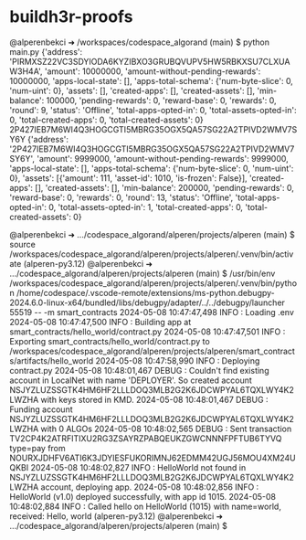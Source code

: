 # buildh3r-proofs
@alperenbekci ➜ /workspaces/codespace_algorand (main) $ python main.py
{'address': 'PIRMXSZ22VC3SDYIODA6KYZIBXO3GRUBQVUPV5HW5RBKXSU7CLXUAW3H4A', 'amount': 10000000, 'amount-without-pending-rewards': 10000000, 'apps-local-state': [], 'apps-total-schema': {'num-byte-slice': 0, 'num-uint': 0}, 'assets': [], 'created-apps': [], 'created-assets': [], 'min-balance': 100000, 'pending-rewards': 0, 'reward-base': 0, 'rewards': 0, 'round': 9, 'status': 'Offline', 'total-apps-opted-in': 0, 'total-assets-opted-in': 0, 'total-created-apps': 0, 'total-created-assets': 0}
2P427IEB7M6WI4Q3HOGCGTI5MBRG35OGX5QA57SG22A2TPIVD2WMV7SY6Y
{'address': '2P427IEB7M6WI4Q3HOGCGTI5MBRG35OGX5QA57SG22A2TPIVD2WMV7SY6Y', 'amount': 9999000, 'amount-without-pending-rewards': 9999000, 'apps-local-state': [], 'apps-total-schema': {'num-byte-slice': 0, 'num-uint': 0}, 'assets': [{'amount': 111, 'asset-id': 1010, 'is-frozen': False}], 'created-apps': [], 'created-assets': [], 'min-balance': 200000, 'pending-rewards': 0, 'reward-base': 0, 'rewards': 0, 'round': 13, 'status': 'Offline', 'total-apps-opted-in': 0, 'total-assets-opted-in': 1, 'total-created-apps': 0, 'total-created-assets': 0}

@alperenbekci ➜ .../codespace_algorand/alperen/projects/alperen (main) $ source /workspaces/codespace_algorand/alperen/projects/alperen/.venv/bin/activate
(alperen-py3.12) @alperenbekci ➜ .../codespace_algorand/alperen/projects/alperen (main) $  /usr/bin/env /workspaces/codespace_algorand/alperen/projects/alperen/.venv/bin/python /home/codespace/.vscode-remote/extensions/ms-python.debugpy-2024.6.0-linux-x64/bundled/libs/debugpy/adapter/../../debugpy/launcher 55519 -- -m smart_contracts 
2024-05-08 10:47:47,498 INFO      : Loading .env
2024-05-08 10:47:47,500 INFO      : Building app at smart_contracts/hello_world/contract.py
2024-05-08 10:47:47,501 INFO      : Exporting smart_contracts/hello_world/contract.py to /workspaces/codespace_algorand/alperen/projects/alperen/smart_contracts/artifacts/hello_world
2024-05-08 10:47:58,990 INFO      : Deploying contract.py
2024-05-08 10:48:01,467 DEBUG     : Couldn't find existing account in LocalNet with name 'DEPLOYER'. So created account NSJYZLUZSSGTK4HM6HF2LLLDOQ3MLB2G2K6JDCWPYAL6TQXLWY4K2LWZHA with keys stored in KMD.
2024-05-08 10:48:01,467 DEBUG     : Funding account NSJYZLUZSSGTK4HM6HF2LLLDOQ3MLB2G2K6JDCWPYAL6TQXLWY4K2LWZHA with 0 ALGOs
2024-05-08 10:48:02,565 DEBUG     : Sent transaction TV2CP4K2ATRFITIXU2RG3ZSAYRZPABQEUKZGWCNNNFPFTUB6TYVQ type=pay from NOURXJDHFV6ATI6K3JDYIESFUKORIMNJ62EDMM42UGJ56MOU4XM24UQKBI
2024-05-08 10:48:02,827 INFO      : HelloWorld not found in NSJYZLUZSSGTK4HM6HF2LLLDOQ3MLB2G2K6JDCWPYAL6TQXLWY4K2LWZHA account, deploying app.
2024-05-08 10:48:02,856 INFO      : HelloWorld (v1.0) deployed successfully, with app id 1015.
2024-05-08 10:48:02,884 INFO      : Called hello on HelloWorld (1015) with name=world, received: Hello, world
(alperen-py3.12) @alperenbekci ➜ .../codespace_algorand/alperen/projects/alperen (main) $ 
